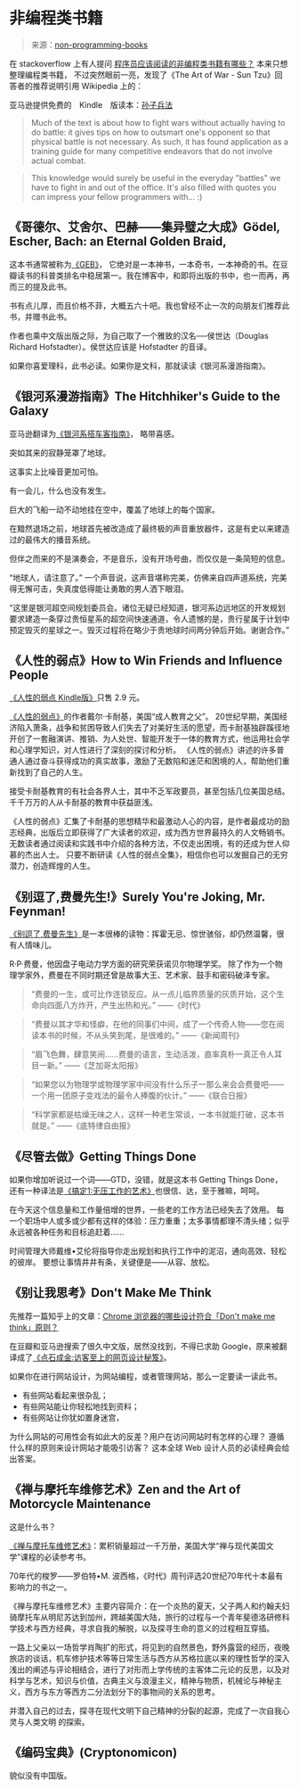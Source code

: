 # 非编程类书籍
> 来源：[non-programming-books](https://github.com/justjavac/free-programming-books-zh_CN)

在 stackoverflow 上有人提问 [程序员应该阅读的非编程类书籍有哪些？](http://stackoverflow.com/q/38210/343194) 本来只想整理编程类书籍，
不过突然眼前一亮，发现了《The Art of War - Sun Tzu》回答者的推荐说明引用 Wikipedia 上的：

亚马逊提供免费的　Kindle　版读本：[孙子兵法](http://www.amazon.cn/gp/product/B00AA7KMKG/ref=as_li_ss_tl?ie=UTF8&camp=536&creative=3132&creativeASIN=B00AA7KMKG&linkCode=as2&tag=favbook-23)

> Much of the text is about how to fight wars without actually having to do battle:
> it gives tips on how to outsmart one's opponent so that physical battle is not necessary.
> As such, it has found application as a training guide for many competitive endeavors that do not involve actual combat.

> This knowledge would surely be useful in the everyday "battles" we have to fight in and out of the office.
> It's also filled with quotes you can impress your fellow programmers with... :)


## 《哥德尔、艾舍尔、巴赫——集异璧之大成》Gödel, Escher, Bach: an Eternal Golden Braid,

这本书通常被称为[《GEB》](http://www.amazon.cn/gp/product/B0049MPCAS/ref=as_li_ss_tl?ie=UTF8&camp=536&creative=3132&creativeASIN=B0049MPCAS&linkCode=as2&tag=favbook-23)，
它绝对是一本神书，一本奇书，一本神奇的书。在豆瓣读书的科普类排名中稳居第一。我在博客中，和即将出版的书中，也一而再，再而三的提及此书。

书有点儿厚，而且价格不菲，大概五六十吧。我也曾经不止一次的向朋友们推荐此书，并赠书此书。

作者也乘中文版出版之际，为自己取了一个雅致的汉名──侯世达（Douglas Richard Hofstadter）。侯世达应该是 Hofstadter 的音译。

如果你喜爱理科，此书必读。如果你是文科，那就读读《银河系漫游指南》。

## 《银河系漫游指南》The Hitchhiker's Guide to the Galaxy

亚马逊翻译为[《银河系搭车客指南》](http://www.amazon.cn/gp/product/B00590XCO2/ref=as_li_ss_tl?ie=UTF8&camp=536&creative=3132&creativeASIN=B00590XCO2&linkCode=as2&tag=favbook-23)，
略带喜感。

突如其来的寂静笼罩了地球。

这事实上比噪音更加可怕。

有一会儿，什么也没有发生。

巨大的飞船一动不动地挂在空中，覆盖了地球上的每个国家。

在黯然退场之前，地球首先被改造成了最终极的声音重放器件，这是有史以来建造过的最伟大的播音系统。

但伴之而来的不是演奏会，不是音乐，没有开场号曲，而仅仅是一条简短的信息。

“地球人，请注意了。”
一个声音说，这声音堪称完美，仿佛来自四声道系统，完美得无懈可击，失真度低得能让勇敢的男人洒下眼泪。

“这里是银河超空间规划委员会。诸位无疑已经知道，银河系边远地区的开发规划要求建造一条穿过贵恒星系的超空间快速通道，令人遗憾的是，贵行星属于计划中预定毁灭的星球之一。毁灭过程将在略少于贵地球时间两分钟后开始。谢谢合作。”

## 《人性的弱点》How to Win Friends and Influence People

[《人性的弱点 Kindle版》](http://www.amazon.cn/gp/product/B008F5WMEE/ref=as_li_ss_tl?ie=UTF8&camp=536&creative=3132&creativeASIN=B008F5WMEE&linkCode=as2&tag=favbook-23)只售 2.9 元。

[《人性的弱点》](http://www.amazon.cn/gp/product/B00119B1AM/ref=as_li_ss_tl?ie=UTF8&camp=536&creative=3132&creativeASIN=B00119B1AM&linkCode=as2&tag=favbook-23)的作者戴尔·卡耐基，美国“成人教育之父”。
20世纪早期，美国经济陷入萧条，战争和贫困导致人们失去了对美好生活的愿望，而卡耐基独辟蹊径地开创了一套融演讲、推销、为人处世、智能开发于一体的教育方式，他运用社会学和心理学知识，对人性进行了深刻的探讨和分析。
《人性的弱点》讲述的许多普通人通过奋斗获得成功的真实故事，激励了无数陷和迷茫和困境的人，帮助他们重新找到了自己的人生。

接受卡耐基教育的有社会各界人士，其中不乏军政要员，甚至包括几位美国总结。
千千万万的人从卡耐基的教育中获益匪浅。

《人性的弱点》汇集了卡耐基的思想精华和最激动人心的内容，是作者最成功的励志经典，出版后立即获得了广大读者的欢迎，成为西方世界最持久的人文畅销书。
无数读者通过阅读和实践书中介绍的各种方法，不仅走出困境，有的还成为世人仰慕的杰出人士。
只要不断研读《人性的弱点全集》，相信你也可以发掘自己的无穷潜力，创造辉煌的人生。

## 《别逗了,费曼先生!》Surely You're Joking, Mr. Feynman!

[《别逗了,费曼先生》](http://www.amazon.cn/gp/product/B009QVEA8M/ref=as_li_ss_tl?ie=UTF8&camp=536&creative=3132&creativeASIN=B009QVEA8M&linkCode=as2&tag=favbook-23)是一本很棒的读物：挥霍无忌、惊世骇俗，却仍然温馨，很有人情味儿。

R·P·费曼，他因盘子电动力学方面的研究荣获诺贝尔物理学奖。
除了作为一个物理学家外，费曼在不同时期还曾是故事大王、艺术家、鼓手和密码破泽专家。


> “费曼的一生，或可比作连锁反应。从一点儿临界质量的灰质开始，这个生命向四面八方炸开，产生出热和光。”
> ——《时代》

> “费曼以其才华和怪癖，在他的同事们中间，成了一个传奇人物——您在阅读本书的时候，不从头笑到尾，是很难的。”
> ——《新闻周刊》

> “眉飞色舞，肆意笑闹……费曼的语言，生动活泼，直率真朴一真正令人耳目一新。”
> ——《芝加哥太阳报》

> “如果您以为物理学或物理学家中间没有什么乐子一那么来会会费曼吧——一个用一团原子变戏法的最令人捧腹的伙计。”
> ——《联合日报》

> “科学家都是枯燥无味之人，这样一种老生常谈，一本书就能打破，这本书就是。”
> ——《底特律自由报》

## 《尽管去做》Getting Things Done

如果你增加听说过一个词——GTD，没错，就是这本书 Getting Things Done，还有一种译法是[《搞定1:无压工作的艺术》](http://www.amazon.cn/gp/product/B00368C0FG/ref=as_li_ss_tl?ie=UTF8&camp=536&creative=3132&creativeASIN=B00368C0FG&linkCode=as2&tag=favbook-23)也很信、达，至于雅嘛，呵呵。

在今天这个信息量和工作量倍增的世界，一些老的工作方法已经失去了效用。
每一个职场中人或多或少都有这样的体验：压力重重；太多事情都理不清头绪；似乎永远被各种任务和目标追赶着……

时间管理大师戴维•艾伦将指导你走出规划和执行工作中的泥沼，通向高效、轻松的彼岸。
要想让事情井井有条，关键便是——从容、放松。

## 《别让我思考》Don't Make Me Think

先推荐一篇知乎上的文章：[Chrome 浏览器的哪些设计符合「Don't make me think」原则？](http://www.zhihu.com/question/20564451)

在豆瓣和亚马逊搜索了很久中文版，居然没找到，不得已求助 Google，原来被翻译成了[《点石成金:访客至上的网页设计秘笈》](http://www.amazon.cn/gp/product/B0011BTJV8/ref=as_li_ss_tl?ie=UTF8&camp=536&creative=3132&creativeASIN=B0011BTJV8&linkCode=as2&tag=favbook-23)。

如果你在进行网站设计，为网站编程，或者管理网站，那么一定要读一读此书。

* 有些网站看起来很杂乱；
* 有些网站能让你轻松地找到资料；
* 有些网站让你犹如置身迷宫，

为什么网站的可用性会有如此大的反差？用户在访问网站时有怎样的心理？
遵循什么样的原则来设计网站才能吸引访客？
这本全球 Web 设计人员的必读经典会给出答案。

## 《禅与摩托车维修艺术》Zen and the Art of Motorcycle Maintenance

这是什么书？

[《禅与摩托车维修艺术》](http://www.amazon.cn/gp/product/B005O4PUFC/ref=as_li_ss_tl?ie=UTF8&camp=536&creative=3132&creativeASIN=B005O4PUFC&linkCode=as2&tag=favbook-23)：累积销量超过一千万册，美国大学“禅与现代美国文学”课程的必读参考书。

70年代的梭罗——罗伯特•M. 波西格，《时代》周刊评选20世纪70年代十本最有影响力的书之一。

《禅与摩托车维修艺术》主要内容简介：在一个炎热的夏天，父子两人和约翰夫妇骑摩托车从明尼苏达到加州，跨越美国大陆，旅行的过程与一个青年斐德洛研修科学技术与西方经典，寻求自我的解脱，以及探寻生命的意义的过程相互穿插。

一路上父亲以一场哲学肖陶扩的形式，将见到的自然景色，野外露营的经历，夜晚旅店的谈话，机车修护技术等等日常生活与西方从苏格拉底以来的理性哲学的深入浅出的阐述与评论相结合，进行了对形而上学传统的主客体二元论的反思，以及对科学与艺术，知识与价值，古典主义与浪漫主义，精神与物质，机械论与神秘主义，西方与东方等西方二分法划分下的事物间的关系的思考。

并潜入自己的过去，探寻在现代文明下自己精神的分裂的起源，完成了一次自我心灵与人类文明 的探索。

## 《编码宝典》(Cryptonomicon)

貌似没有中国版。
